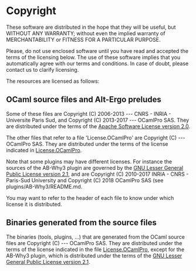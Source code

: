 # Copyright

These software are distributed in the hope that they will be useful,
but WITHOUT ANY WARRANTY; without even the implied warranty of
MERCHANTABILITY or FITNESS FOR A PARTICULAR PURPOSE.

Please, do not use enclosed software until you have read and accepted
the terms of the licensing below. The use of these software implies
that you automatically agree with our terms and conditions. In case of
doubt, please contact us to clarify licensing.

The resources are licensed as follows:

## OCaml source files and Alt-Ergo preludes

Some of these files are Copyright (C) 2006-2013 --- CNRS - INRIA -
Universite Paris Sud, and Copyright (C) 2013-2017 --- OCamlPro SAS.
They are distributed under the terms of the [Apache Software License
version 2.0](licenses/Apache-License-2.0.txt).

The other files that refer to a file 'License.OCamlPro' are Copyright
(C) --- OCamlPro SAS. They are distributed under the terms of the
license indicated in [License.OCamlPro](licenses/License.OCamlPro).

Note that some plugins may have different licenses. For instance the
sources of the AB-Why3 plugin are governed by the [GNU Lesser General
Public License version 2.1](licenses/LGPL-License.txt), and are Copyright (C) 2010-2017 INRIA -
CNRS - Paris-Sud University and Copyright (C) 2018 OCamlPro SAS (see
plugins/AB-Why3/README.md.

You may want to refer to the header of each file to know under which
license it is distributed.


## Binaries generated from the source files

The binaries (tools, plugins, ...) that are generated from the OCaml
source files are Copyright (C) --- OCamlPro SAS. They are distributed
under the terms of the license indicated in the file
[License.OCamlPro](licenses/License.OCamlPro), except for the AB-Why3 plugin, which is
distributed under the terms of the [GNU Lesser General
Public License version 2.1](licenses/LGPL-License.txt).

